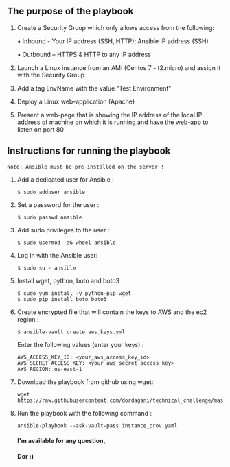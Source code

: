 ## The purpose of the playbook

1.	Create a Security Group which only allows access from the following: 
    
    • Inbound - Your IP address (SSH, HTTP); Ansible IP address (SSH)

    • Outbound – HTTPS & HTTP to any IP address

2.	Launch a Linux instance from an AMI (Centos 7 - t2.micro) and assign it with the Security Group

3.	Add a tag EnvName with the value “Test Environment”

4.	Deploy a Linux web-application (Apache)

5.	Present a web-page that is showing the IP address of the local IP address of machine on which it is running and have the web-app to listen on port 80

## Instructions for running the playbook

    Note: Ansible must be pre-installed on the server !

1.  Add a dedicated user for Ansible :
    ```
    $ sudo adduser ansible
    ```

2.  Set a password for the user :
    ```
    $ sudo passwd ansible
    ```

3.  Add sudo privileges to the user :
    ```
    $ sudo usermod -aG wheel ansible
    ```

4.  Log in with the Ansible user:
    ```
    $ sudo su - ansible
    ```

5.  Install wget, python, boto and boto3 :
    ```
    $ sudo yum install -y python-pip wget
    $ sudo pip install boto boto3
    ```

6.  Create encrypted file that will contain the keys to AWS and the ec2 region :
    ```
    $ ansible-vault create aws_keys.yml
    ```

    Enter the following values ​​(enter your keys) :
    ```
    AWS_ACCESS_KEY_ID: <your_aws_access_key_id>
    AWS_SECRET_ACCESS_KEY: <your_aws_secret_access_key>
    AWS_REGION: us-east-1
    ```

7.  Download the playbook from github using wget:
    ```
    wget https://raw.githubusercontent.com/dordagani/technical_challenge/master/instance_prov.yaml
    ```

8.  Run the playbook with the following command :
    ```
    ansible-playbook --ask-vault-pass instance_prov.yaml
    ```

    #### I'm available for any question,
    #### Dor :)
